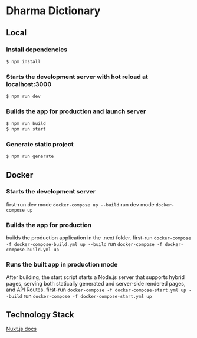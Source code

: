 # Dharma Dictionary

## Local

### Install dependencies

```bash
$ npm install
```

### Starts the development server with hot reload at localhost:3000

```bash
$ npm run dev
```

### Builds the app for production and launch server

```bash
$ npm run build
$ npm run start
```

### Generate static project

```bash
$ npm run generate
```

<!-- After building, the start script starts a Node.js server that supports hybrid
pages, serving both statically generated and server-side rendered pages, and
API Routes. -->
<!-- `npm i && next start` -->

## Docker

### Starts the development server

first-run dev mode
`docker-compose up --build`
run dev mode
`docker-compose up`

### Builds the app for production

builds the production application in the .next folder.
first-run
`docker-compose -f docker-compose-build.yml up --build`
run
`docker-compose -f docker-compose-build.yml up`

### Runs the built app in production mode

After building, the start script starts a Node.js server that supports hybrid
pages, serving both statically generated and server-side rendered pages, and
API Routes.
first-run
`docker-compose -f docker-compose-start.yml up --build`
run
`docker-compose -f docker-compose-start.yml up`

## Technology Stack

[Nuxt.js docs](https://nuxtjs.org)
